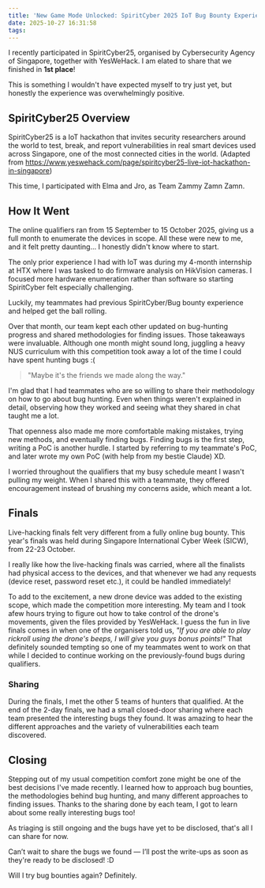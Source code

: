 ```yaml
---
title: 'New Game Mode Unlocked: SpiritCyber 2025 IoT Bug Bounty Experience'
date: 2025-10-27 16:31:58
tags:
---
```


I recently participated in SpiritCyber25, organised by Cybersecurity Agency of Singapore, together with YesWeHack. I am elated to share that we finished in **1st place**!

This is something I wouldn't have expected myself to try just yet, but honestly the experience was overwhelmingly positive.

## SpiritCyber25 Overview

SpiritCyber25 is a IoT hackathon that invites security researchers around the world to test, break, and report vulnerabilities in real smart devices used across Singapore, one of the most connected cities in the world. (Adapted from <https://www.yeswehack.com/page/spiritcyber25-live-iot-hackathon-in-singapore>)

This time, I participated with Elma and Jro, as Team Zammy Zamn Zamn.

## How It Went

The online qualifiers ran from 15 September to 15 October 2025, giving us a full month to enumerate the devices in scope. All these were new to me, and it felt pretty daunting... I honestly didn't know where to start.

The only prior experience I had with IoT was during my 4-month internship at HTX where I was tasked to do firmware analysis on HikVision cameras. I focused more hardware enumeration rather than software so starting SpiritCyber felt especially challenging.

Luckily, my teammates had previous SpiritCyber/Bug bounty experience and helped get the ball rolling.

Over that month, our team kept each other updated on bug-hunting progress and shared methodologies for finding issues. Those takeaways were invaluable. Although one month might sound long, juggling a heavy NUS curriculum with this competition took away a lot of the time I could have spent hunting bugs :(


> "Maybe it's the friends we made along the way."

I'm glad that I had teammates who are so willing to share their methodology on how to go about bug hunting. Even when things weren't explained in detail, observing how they worked and seeing what they shared in chat taught me a lot.

That openness also made me more comfortable making mistakes, trying new methods, and eventually finding bugs. Finding bugs is the first step, writing a PoC is another hurdle. I started by referring to my teammate's PoC, and later wrote my own PoC (with help from my bestie Claude) XD.

I worried throughout the qualifiers that my busy schedule meant I wasn't pulling my weight. When I shared this with a teammate, they offered encouragement instead of brushing my concerns aside, which meant a lot.

## Finals

Live-hacking finals felt very different from a fully online bug bounty. This year's finals was held during Singapore International Cyber Week (SICW), from 22-23 October.

I really like how the live-hacking finals was carried, where all the finalists had physical access to the devices, and that whenever we had any requests (device reset, password reset etc.), it could be handled immediately!

To add to the excitement, a new drone device was added to the existing scope, which made the competition more interesting. My team and I took afew hours trying to figure out how to take control of the drone's movements, given the files provided by YesWeHack. I guess the fun in live finals comes in when one of the organisers told us, *"If you are able to play rickroll using the drone's beeps, I will give you guys bonus points!"* 
That definitely sounded tempting so one of my teammates went to work on that while I decided to continue working on the previously-found bugs during qualifiers.

### Sharing

During the finals, I met the other 5 teams of hunters that qualified. At the end of the 2-day finals, we had a small closed-door sharing where each team presented the interesting bugs they found. It was amazing to hear the different approaches and the variety of vulnerabilities each team discovered.


## Closing

Stepping out of my usual competition comfort zone might be one of the best decisions I've made recently. I learned how to approach bug bounties, the methodologies behind bug hunting, and many different approaches to finding issues. Thanks to the sharing done by each team, I got to learn about some really interesting bugs too!

As triaging is still ongoing and the bugs have yet to be disclosed, that's all I can share for now. 

Can’t wait to share the bugs we found — I’ll post the write-ups as soon as they're ready to be disclosed! :D

Will I try bug bounties again? Definitely.





